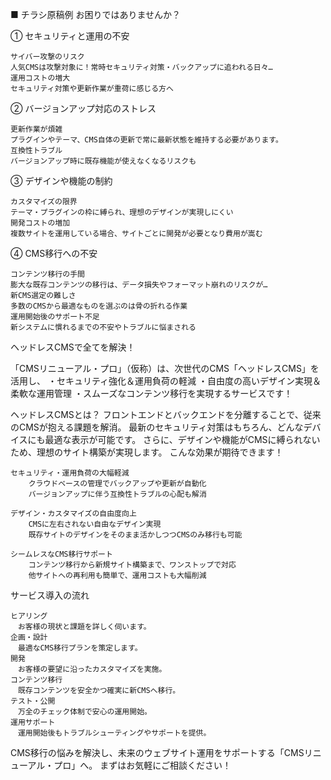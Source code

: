 ■ チラシ原稿例
お困りではありませんか？

① セキュリティと運用の不安

    サイバー攻撃のリスク
    人気CMSは攻撃対象に！常時セキュリティ対策・バックアップに追われる日々…
    運用コストの増大
    セキュリティ対策や更新作業が重荷に感じる方へ

② バージョンアップ対応のストレス

    更新作業が煩雑
    プラグインやテーマ、CMS自体の更新で常に最新状態を維持する必要があります。
    互換性トラブル
    バージョンアップ時に既存機能が使えなくなるリスクも

③ デザインや機能の制約

    カスタマイズの限界
    テーマ・プラグインの枠に縛られ、理想のデザインが実現しにくい
    開発コストの増加
    複数サイトを運用している場合、サイトごとに開発が必要となり費用が嵩む

④ CMS移行への不安

    コンテンツ移行の手間
    膨大な既存コンテンツの移行は、データ損失やフォーマット崩れのリスクが…
    新CMS選定の難しさ
    多数のCMSから最適なものを選ぶのは骨の折れる作業
    運用開始後のサポート不足
    新システムに慣れるまでの不安やトラブルに悩まされる

ヘッドレスCMSで全てを解決！

「CMSリニューアル・プロ」（仮称）は、次世代のCMS「ヘッドレスCMS」を活用し、
・セキュリティ強化＆運用負荷の軽減
・自由度の高いデザイン実現＆柔軟な運用管理
・スムーズなコンテンツ移行を実現するサービスです！

ヘッドレスCMSとは？
フロントエンドとバックエンドを分離することで、従来のCMSが抱える課題を解消。
最新のセキュリティ対策はもちろん、どんなデバイスにも最適な表示が可能です。
さらに、デザインや機能がCMSに縛られないため、理想のサイト構築が実現します。
こんな効果が期待できます！

    セキュリティ・運用負荷の大幅軽減
        クラウドベースの管理でバックアップや更新が自動化
        バージョンアップに伴う互換性トラブルの心配も解消

    デザイン・カスタマイズの自由度向上
        CMSに左右されない自由なデザイン実現
        既存サイトのデザインをそのまま活かしつつCMSのみ移行も可能

    シームレスなCMS移行サポート
        コンテンツ移行から新規サイト構築まで、ワンストップで対応
        他サイトへの再利用も簡単で、運用コストも大幅削減

サービス導入の流れ

    ヒアリング
    　お客様の現状と課題を詳しく伺います。
    企画・設計
    　最適なCMS移行プランを策定します。
    開発
    　お客様の要望に沿ったカスタマイズを実施。
    コンテンツ移行
    　既存コンテンツを安全かつ確実に新CMSへ移行。
    テスト・公開
    　万全のチェック体制で安心の運用開始。
    運用サポート
    　運用開始後もトラブルシューティングやサポートを提供。

CMS移行の悩みを解決し、未来のウェブサイト運用をサポートする「CMSリニューアル・プロ」へ。
まずはお気軽にご相談ください！
